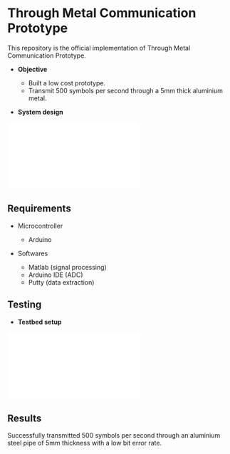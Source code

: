 # Through Metal Communication Prototype

This repository is the official implementation of Through Metal Communication Prototype. 

- **Objective**
	- Built a low cost prototype.
	- Transmit 500 symbols per second through a 5mm thick aluminium metal.
	

- **System design**

![Block diagram](Images/system.pdf)



## Requirements

- Microcontroller
	- Arduino

- Softwares
	- Matlab (signal processing)
	- Arduino IDE (ADC)
	- Putty (data extraction)



## Testing

- **Testbed setup**

![Setup](Images/testbed.pdf)




## Results

Successfully transmitted 500 symbols per second through an aluminium steel pipe of 5mm thickness with a low bit error rate.






